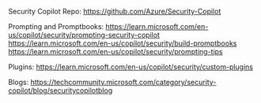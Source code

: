 Security Copilot Repo:
https://github.com/Azure/Security-Copilot

Prompting and Promptbooks:
https://learn.microsoft.com/en-us/copilot/security/prompting-security-copilot
https://learn.microsoft.com/en-us/copilot/security/build-promptbooks
https://learn.microsoft.com/en-us/copilot/security/prompting-tips

Plugins:
https://learn.microsoft.com/en-us/copilot/security/custom-plugins


Blogs:
https://techcommunity.microsoft.com/category/security-copilot/blog/securitycopilotblog
